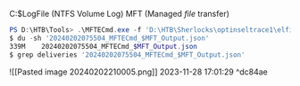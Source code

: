 C:\$LogFile (NTFS Volume Log)
MFT (Managed _file_ transfer)

```powershell
PS D:\HTB\Tools> .\MFTECmd.exe -f 'D:\HTB\Sherlocks\optinseltrace1\elfidence_collection\TriageData\C\$MFT' --json D:\HTB\Sherlocks\optinseltrace1\analysis
$ du -sh '20240202075504_MFTECmd_$MFT_Output.json'
339M    20240202075504_MFTECmd_$MFT_Output.json
$ grep deliveries '20240202075504_MFTECmd_$MFT_Output.json'
```
![[Pasted image 20240202210005.png]]
2023-11-28 17:01:29 ^dc84ae
